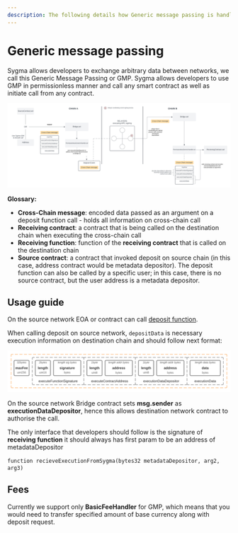 ```yaml
---
description: The following details how Generic message passing is handled by Sygma.
---
```


# Generic message passing

 Sygma allows developers to exchange arbitrary data between networks, we call this Generic Message Passing or GMP. Sygma allows developers to use GMP in permissionless manner and call any smart contract as well as initiate call from any contract. 

![Sygma GMP](../.gitbook/assets/gmp.png)

**Glossary:**

- **Cross-Chain message**: encoded data passed as an argument on a deposit function call - holds all information on cross-chain call
- **Receiving contract**: a contract that is being called on the destination chain when executing the cross-chain call
- **Receiving function**: function of the **receiving contract** that is called on the destination chain
- **Source contract**: a contract that invoked deposit on source chain (in this case, address contract would be metadata depositor). The deposit function can also be called by a specific user; in this case, there is no source contract, but the user address is a metadata depositor.

## Usage guide

On the source network EOA or contract can call [deposit function](https://github.com/sygmaprotocol/sygma-solidity/blob/master/contracts/Bridge.sol#L235).

When calling deposit on source network, `depositData` is necessary execution information on destination chain and should follow next format:

![Sygma GMP message format](../.gitbook/assets/gmp-message-format.png)

On the source network Bridge contract sets **msg.sender** as **executionDataDepositor**, hence this allows destination network contract to authorise the call.

The only interface that  developers should follow is the signature of **receiving function** it should always has first param to be an address of metadataDepositor

```solidity
function recieveExecutionFromSygma(bytes32 metadataDepositor, arg2, arg3)
```

## Fees
Currently we support only **BasicFeeHandler** for GMP, which means that you would need to transfer specified amount of base currency along with deposit request. 
 
